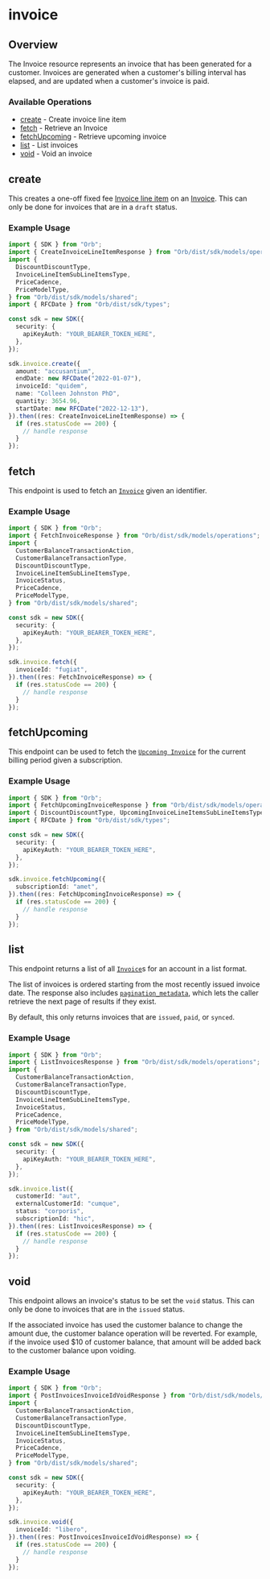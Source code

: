 # invoice

## Overview

The Invoice resource represents an invoice that has been generated for a customer. Invoices are generated when a customer's billing interval has elapsed, and are updated when a customer's invoice is paid.

### Available Operations

* [create](#create) - Create invoice line item
* [fetch](#fetch) - Retrieve an Invoice
* [fetchUpcoming](#fetchupcoming) - Retrieve upcoming invoice
* [list](#list) - List invoices
* [void](#void) - Void an invoice

## create

This creates a one-off fixed fee [Invoice line item](../reference/Orb-API.json/components/schemas/Invoice-line-item) on an [Invoice](../reference/Orb-API.json/components/schemas/Invoice). This can only be done for invoices that are in a `draft` status.

### Example Usage

```typescript
import { SDK } from "Orb";
import { CreateInvoiceLineItemResponse } from "Orb/dist/sdk/models/operations";
import {
  DiscountDiscountType,
  InvoiceLineItemSubLineItemsType,
  PriceCadence,
  PriceModelType,
} from "Orb/dist/sdk/models/shared";
import { RFCDate } from "Orb/dist/sdk/types";

const sdk = new SDK({
  security: {
    apiKeyAuth: "YOUR_BEARER_TOKEN_HERE",
  },
});

sdk.invoice.create({
  amount: "accusantium",
  endDate: new RFCDate("2022-01-07"),
  invoiceId: "quidem",
  name: "Colleen Johnston PhD",
  quantity: 3654.96,
  startDate: new RFCDate("2022-12-13"),
}).then((res: CreateInvoiceLineItemResponse) => {
  if (res.statusCode == 200) {
    // handle response
  }
});
```

## fetch

This endpoint is used to fetch an [`Invoice`](../reference/Orb-API.json/components/schemas/Invoice) given an identifier.

### Example Usage

```typescript
import { SDK } from "Orb";
import { FetchInvoiceResponse } from "Orb/dist/sdk/models/operations";
import {
  CustomerBalanceTransactionAction,
  CustomerBalanceTransactionType,
  DiscountDiscountType,
  InvoiceLineItemSubLineItemsType,
  InvoiceStatus,
  PriceCadence,
  PriceModelType,
} from "Orb/dist/sdk/models/shared";

const sdk = new SDK({
  security: {
    apiKeyAuth: "YOUR_BEARER_TOKEN_HERE",
  },
});

sdk.invoice.fetch({
  invoiceId: "fugiat",
}).then((res: FetchInvoiceResponse) => {
  if (res.statusCode == 200) {
    // handle response
  }
});
```

## fetchUpcoming

This endpoint can be used to fetch the [`Upcoming Invoice`](../reference/Orb-API.json/components/schemas/UpcomingInvoice) for the current billing period given a subscription.

### Example Usage

```typescript
import { SDK } from "Orb";
import { FetchUpcomingInvoiceResponse } from "Orb/dist/sdk/models/operations";
import { DiscountDiscountType, UpcomingInvoiceLineItemsSubLineItemsType } from "Orb/dist/sdk/models/shared";
import { RFCDate } from "Orb/dist/sdk/types";

const sdk = new SDK({
  security: {
    apiKeyAuth: "YOUR_BEARER_TOKEN_HERE",
  },
});

sdk.invoice.fetchUpcoming({
  subscriptionId: "amet",
}).then((res: FetchUpcomingInvoiceResponse) => {
  if (res.statusCode == 200) {
    // handle response
  }
});
```

## list

This endpoint returns a list of all [`Invoice`](../reference/Orb-API.json/components/schemas/Invoice)s for an account in a list format. 

The list of invoices is ordered starting from the most recently issued invoice date. The response also includes [`pagination_metadata`](../api/pagination), which lets the caller retrieve the next page of results if they exist.

By default, this only returns invoices that are `issued`, `paid`, or `synced`.

### Example Usage

```typescript
import { SDK } from "Orb";
import { ListInvoicesResponse } from "Orb/dist/sdk/models/operations";
import {
  CustomerBalanceTransactionAction,
  CustomerBalanceTransactionType,
  DiscountDiscountType,
  InvoiceLineItemSubLineItemsType,
  InvoiceStatus,
  PriceCadence,
  PriceModelType,
} from "Orb/dist/sdk/models/shared";

const sdk = new SDK({
  security: {
    apiKeyAuth: "YOUR_BEARER_TOKEN_HERE",
  },
});

sdk.invoice.list({
  customerId: "aut",
  externalCustomerId: "cumque",
  status: "corporis",
  subscriptionId: "hic",
}).then((res: ListInvoicesResponse) => {
  if (res.statusCode == 200) {
    // handle response
  }
});
```

## void

This endpoint allows an invoice's status to be set the `void` status. This can only be done to invoices that are in the `issued` status.

If the associated invoice has used the customer balance to change the amount due, the customer balance operation will be reverted. For example, if the invoice used $10 of customer balance, that amount will be added back to the customer balance upon voiding.

### Example Usage

```typescript
import { SDK } from "Orb";
import { PostInvoicesInvoiceIdVoidResponse } from "Orb/dist/sdk/models/operations";
import {
  CustomerBalanceTransactionAction,
  CustomerBalanceTransactionType,
  DiscountDiscountType,
  InvoiceLineItemSubLineItemsType,
  InvoiceStatus,
  PriceCadence,
  PriceModelType,
} from "Orb/dist/sdk/models/shared";

const sdk = new SDK({
  security: {
    apiKeyAuth: "YOUR_BEARER_TOKEN_HERE",
  },
});

sdk.invoice.void({
  invoiceId: "libero",
}).then((res: PostInvoicesInvoiceIdVoidResponse) => {
  if (res.statusCode == 200) {
    // handle response
  }
});
```
